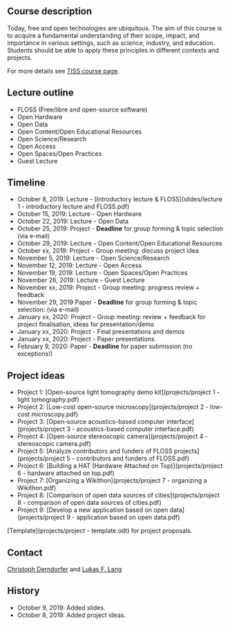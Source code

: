 ## Course description

Today, free and open technologies are ubiquitous. The aim of this course is to acquire a fundamental understanding of their scope, impact, and importance in various settings, such as science, industry, and education. Students should be able to apply these principles in different contexts and projects.

For more details see [TISS course page](https://tiss.tuwien.ac.at/course/courseDetails.xhtml?dswid=1940&dsrid=754&semester=2019W&courseNr=193067).

## Lecture outline

* FLOSS (Free/libre and open-source software)
* Open Hardware
* Open Data
* Open Content/Open Educational Resources
* Open Science/Research
* Open Access
* Open Spaces/Open Practices
* Guest Lecture

## Timeline

* October 8, 2019: Lecture - [Introductory lecture & FLOSS](slides/lecture 1 - introductory lecture and FLOSS.pdf)
* October 15, 2019: Lecture - Open Hardware
* October 22, 2019: Lecture - Open Data
* October 25, 2019: Project - **Deadline** for group forming & topic selection (via e-mail)
* October 29, 2019: Lecture - Open Content/Open Educational Resources
* October xx, 2019: Project - Group meeting: discuss project idea
* November 5, 2019: Lecture - Open Science/Research
* November 12, 2019: Lecture - Open Access
* November 19, 2019: Lecture - Open Spaces/Open Practices
* November 26, 2019: Lecture - Guest Lecture
* November xx, 2019: Project - Group meeting: progress review + feedback
* November 29, 2019 Paper - **Deadline** for group forming & topic selection: (via e-mail)
* January xx, 2020: Project - Group meeting: review + feedback for project finalisation, ideas for presentation/demo
* January xx, 2020: Project - Final presentations and demos
* January xx, 2020: Project - Paper presentations
* February 9, 2020: Paper - **Deadline** for paper submission (no exceptions!)

## Project ideas

* Project 1: [Open-source light tomography demo kit](projects/project 1 - light tomography.pdf)
* Project 2: [Low-cost open-source microscopy](projects/project 2 - low-cost microscopy.pdf)
* Project 3: [Open-source acoustics-based computer interface](projects/project 3 - acoustics-based computer interface.pdf)
* Project 4: [Open-source stereoscopic camera](projects/project 4 - stereoscopic camera.pdf)
* Project 5: [Analyze contributors and funders of FLOSS projects](projects/project 5 - contributors and funders of FLOSS.pdf)
* Project 6: [Building a HAT (Hardware Attached on Top)](projects/project 6 - hardware attached on top.pdf)
* Project 7: [Organizing a Wikithon](projects/project 7 - organizing a Wikithon.pdf)
* Project 8: [Comparison of open data sources of cities](projects/project 8 - comparison of open data sources of cities.pdf)
* Project 9: [Develop a new application based on open data](projects/project 9 - application based on open data.pdf)

[Template](projects/project - template.odt) for project proposals.

## Contact

<a href="mailto:christoph.derndorfer@tuwien.ac.at">Christoph Derndorfer</a> and <a href="mailto:lukas.f.lang@tuwien.ac.at">Lukas F. Lang</a>

## History

* October 9, 2019: Added slides.
* October 8, 2019: Added project ideas.
